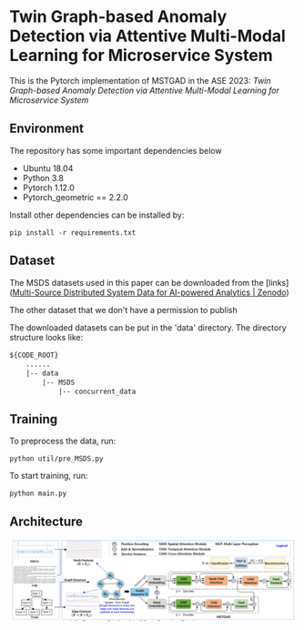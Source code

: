 # **Twin Graph-based Anomaly Detection via Attentive Multi-Modal Learning for Microservice System**

This is the Pytorch implementation of MSTGAD in the ASE 2023: *Twin Graph-based Anomaly Detection via Attentive Multi-Modal Learning for Microservice System*

## Environment

The repository has some important dependencies below

* Ubuntu 18.04
* Python 3.8
* Pytorch 1.12.0
* Pytorch_geometric == 2.2.0

Install other dependencies can be installed by:

    pip install -r requirements.txt

## Dataset
The MSDS datasets  used in this paper can be downloaded from the [links]([Multi-Source Distributed System Data for AI-powered Analytics | Zenodo](https://zenodo.org/record/3549604))

The other dataset that we don't have a permission to publish

The downloaded datasets can be put in the 'data' directory.  The directory structure looks like:

    ${CODE_ROOT}
        ......
        |-- data
            |-- MSDS
                |-- concurrent_data

## Training
To preprocess the data, run:

    python util/pre_MSDS.py

To start training, run:

    python main.py

## Architecture

![fig](./fig.png)



